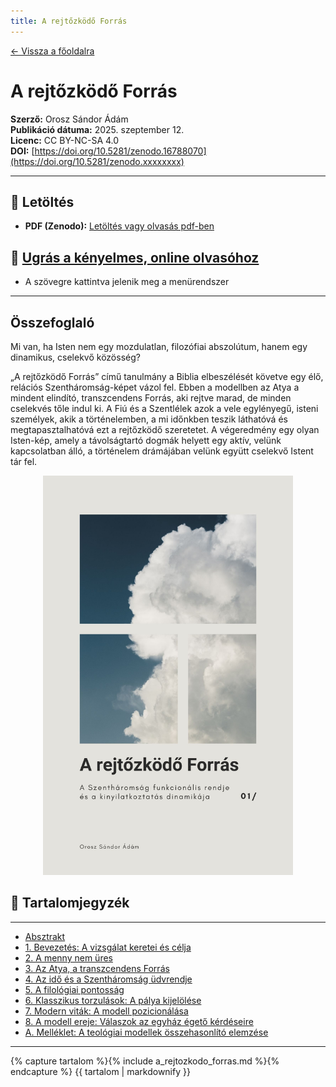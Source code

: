 ```yaml
---
title: A rejtőzködő Forrás
---
```


[← Vissza a főoldalra](/)

# A rejtőzködő Forrás

**Szerző:** Orosz Sándor Ádám  
**Publikáció dátuma:** 2025. szeptember 12.  
**Licenc:** CC BY-NC-SA 4.0  
**DOI:** [https://doi.org/10.5281/zenodo.16788070](https://doi.org/10.5281/zenodo.xxxxxxxx)

---

## 📄 Letöltés

- **PDF (Zenodo):** [Letöltés vagy olvasás pdf-ben](https://doi.org/10.5281/zenodo.xxxxxxxx)

## 📙 [Ugrás a kényelmes, online olvasóhoz](/olvaso/a_rejtozkodo_forras_olvaso.html)

- A szövegre kattintva jelenik meg a menürendszer

---

## Összefoglaló

Mi van, ha Isten nem egy mozdulatlan, filozófiai abszolútum, hanem egy dinamikus, cselekvő közösség?

„A rejtőzködő Forrás” című tanulmány a Biblia elbeszélését követve egy élő, relációs Szentháromság-képet vázol fel. Ebben a modellben az Atya a mindent elindító, transzcendens Forrás, aki rejtve marad, de minden cselekvés tőle indul ki. A Fiú és a Szentlélek azok a vele egylényegű, isteni személyek, akik a történelemben, a mi időnkben teszik láthatóvá és megtapasztalhatóvá ezt a rejtőzködő szeretetet. A végeredmény egy olyan Isten-kép, amely a távolságtartó dogmák helyett egy aktív, velünk kapcsolatban álló, a történelem drámájában velünk együtt cselekvő Istent tár fel.

<div style="text-align: center;">
  <img src="cover.jpg" alt="Borítókép" style="width: 400px; height: auto;" />
</div>

## 🧭 Tartalomjegyzék

---

- [Absztrakt](#absztrakt)
- [1. Bevezetés: A vizsgálat keretei és célja](#1-bevezetés-a-vizsgálat-keretei-és-célja)
- [2. A menny nem üres](#2-a-menny-nem-üres)
- [3. Az Atya, a transzcendens Forrás](#3-az-atya-a-transzcendens-forrás)
- [4. Az idő és a Szentháromság üdvrendje](#4-az-idő-és-a-szentháromság-üdvrendje)
- [5. A filológiai pontosság](#5-a-filológiai-pontosság)
- [6. Klasszikus torzulások: A pálya kijelölése](#6-klasszikus-torzulások-a-pálya-kijelölése)
- [7. Modern viták: A modell pozicionálása](#7-modern-viták-a-modell-pozicionálása)
- [8. A modell ereje: Válaszok az egyház égető kérdéseire](#8-a-modell-ereje-válaszok-az-egyház-égető-kérdéseire)
- [A. Melléklet: A teológiai modellek összehasonlító elemzése](#a-melléklet-a-teológiai-modellek-összehasonlító-elemzése)

---

{% capture tartalom %}{% include a_rejtozkodo_forras.md %}{% endcapture %}
{{ tartalom | markdownify }}
